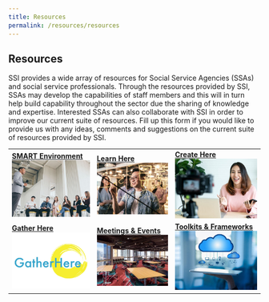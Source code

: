 ```yaml
---
title: Resources
permalink: /resources/resources
---
```


## Resources

SSI provides a wide array of resources for Social Service Agencies (SSAs) and social service professionals. Through the resources provided by SSI, SSAs may develop the capabilities of staff members and this will in turn help build capability throughout the sector due the sharing of knowledge and expertise. Interested SSAs can also collaborate with SSI in order to improve our current suite of resources. Fill up this form if you would like to provide us with any ideas, comments and suggestions on the current suite of resources provided by SSI.

|  |  |  |
|--|--|--|
|**[SMART Environment](/resources/SMART-environment)** <br> [![SMART Environment](/images/resources/mainpage/BlockBooks.jpg)](/resources/SMART-environment)   |**[Learn Here](/resources/learn-here)**[![LearnHere](/images/resources/mainpage/Learnhere.jpg)](/resources/learn-here)   |**[Create Here](/resources/create-here)**[![CreateHere](/images/resources/mainpage/Createhere.jpg)](/resources/create-here)   |
|**[Gather Here](/resources/gather-here)**[![Gather Here](/images/resources/mainpage/Gatherhere.jpg)](/resources/gather-here)   |**[Meetings & Events](/resources/meetings-events)**[![Meetings & Events](/images/resources/mainpage/Venue.jpg)](/resources/meetings-events)   |**[Toolkits & Frameworks](/resources/toolkits-frameworks)**[![Toolkits & Frameworks](/images/resources/mainpage/Toolkit.jpg)](/resources/toolkits-frameworks)   |

